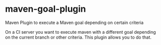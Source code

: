 # maven-goal-plugin
Maven Plugin to execute a Maven goal depending on certain criteria

On a CI server you want to execute maven with a different goal depending on the current branch or other criteria. 
This plugin allows you to do that.
